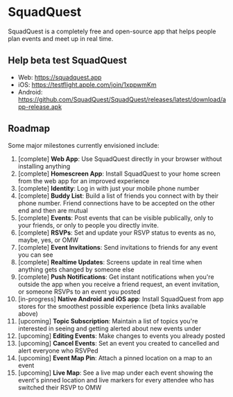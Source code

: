 # SquadQuest

SquadQuest is a completely free and open-source app that helps people plan events and meet up in real time.

## Help beta test SquadQuest

- Web: <https://squadquest.app>
- iOS: <https://testflight.apple.com/join/1xppwmKm>
- Android: <https://github.com/SquadQuest/SquadQuest/releases/latest/download/app-release.apk>

## Roadmap

Some major milestones currently envisioned include:

1. [complete] **Web App**: Use SquadQuest directly in your browser without installing anything
1. [complete] **Homescreen App**: Install SquadQuest to your home screen from the web app for an improved experience
1. [complete] **Identity**: Log in with just your mobile phone number
1. [complete] **Buddy List**: Build a list of friends you connect with by their phone number. Friend connections have to be accepted on the other end and then are mutual
1. [complete] **Events**: Post events that can be visible publically, only to your friends, or only to people you directly invite.
1. [complete] **RSVPs**: Set and update your RSVP status to events as no, maybe, yes, or OMW
1. [complete] **Event Invitations**: Send invitations to friends for any event you can see
1. [complete] **Realtime Updates**: Screens update in real time when anything gets changed by someone else
1. [complete] **Push Notifications**: Get instant notifications when you're outside the app when you receive a friend request, an event invitation, or someone RSVPs to an event you posted
1. [in-progress] **Native Android and iOS app**: Install SquadQuest from app stores for the smoothest possible experience (beta links available above)
1. [upcoming] **Topic Subscription**: Maintain a list of topics you're interested in seeing and getting alerted about new events under
1. [upcoming] **Editing Events**: Make changes to events you already posted
1. [upcoming] **Cancel Events**: Set an event you created to cancelled and alert everyone who RSVPed
1. [upcoming] **Event Map Pin**: Attach a pinned location on a map to an event
1. [upcoming] **Live Map**: See a live map under each event showing the event's pinned location and live markers for every attendee who has switched their RSVP to OMW
